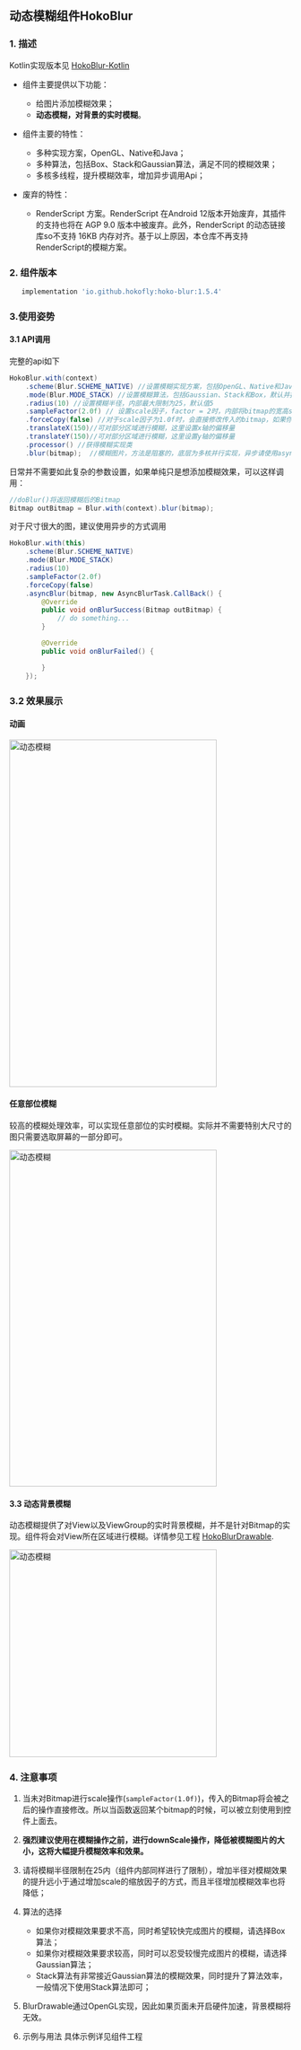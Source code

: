## 动态模糊组件HokoBlur

### 1. 描述

Kotlin实现版本见 [HokoBlur-Kotlin](https://github.com/HokoFly/HokoBlur-Kotlin)

- 组件主要提供以下功能：

	- 给图片添加模糊效果；
	- **动态模糊，对背景的实时模糊**。

- 组件主要的特性：
	- 多种实现方案，OpenGL、Native和Java；
	- 多种算法，包括Box、Stack和Gaussian算法，满足不同的模糊效果；
	- 多核多线程，提升模糊效率，增加异步调用Api；
- 废弃的特性：
    - RenderScript 方案。RenderScript 在Android 12版本开始废弃，其插件的支持也将在 AGP 9.0 版本中被废弃。此外，RenderScript 的动态链接库so不支持 16KB 内存对齐。基于以上原因，本仓库不再支持 RenderScript的模糊方案。
	
### 2. 组件版本

```groovy
   implementation 'io.github.hokofly:hoko-blur:1.5.4'
```

### 3.使用姿势

#### 3.1 API调用

完整的api如下

```java
HokoBlur.with(context)
    .scheme(Blur.SCHEME_NATIVE) //设置模糊实现方案，包括OpenGL、Native和Java实现，默认为Native方案
    .mode(Blur.MODE_STACK) //设置模糊算法，包括Gaussian、Stack和Box，默认并推荐选择Stack算法
    .radius(10) //设置模糊半径，内部最大限制为25，默认值5
    .sampleFactor(2.0f) // 设置scale因子，factor = 2时，内部将bitmap的宽高scale为原来的 1/2，默认值5
    .forceCopy(false) //对于scale因子为1.0f时，会直接修改传入的bitmap，如果你不希望修改原bitmap，设置forceCopy为true即可，默认值false
    .translateX(150)//可对部分区域进行模糊，这里设置x轴的偏移量
    .translateY(150)//可对部分区域进行模糊，这里设置y轴的偏移量
    .processor() //获得模糊实现类
    .blur(bitmap);	//模糊图片，方法是阻塞的，底层为多核并行实现，异步请使用asyncBlur

```
日常并不需要如此复杂的参数设置，如果单纯只是想添加模糊效果，可以这样调用：

```java
//doBlur()将返回模糊后的Bitmap
Bitmap outBitmap = Blur.with(context).blur(bitmap);

```

对于尺寸很大的图，建议使用异步的方式调用


```java
HokoBlur.with(this)
    .scheme(Blur.SCHEME_NATIVE)
    .mode(Blur.MODE_STACK)
    .radius(10)
    .sampleFactor(2.0f)
    .forceCopy(false)
    .asyncBlur(bitmap, new AsyncBlurTask.CallBack() {
        @Override
        public void onBlurSuccess(Bitmap outBitmap) {
        	// do something...
        }

        @Override
        public void onBlurFailed() {

        }
    });

```

### 3.2 效果展示

#### 动画

<img src="graphic/animation_blur_progress.gif" width = "370" height = "619" alt="动态模糊" />

#### 任意部位模糊

较高的模糊处理效率，可以实现任意部位的实时模糊。实际并不需要特别大尺寸的图只需要选取屏幕的一部分即可。

<img src="graphic/dynamic_blur.gif" width = "370" height = "600" alt="动态模糊" />

#### 3.3 动态背景模糊
动态模糊提供了对View以及ViewGroup的实时背景模糊，并不是针对Bitmap的实现。组件将会对View所在区域进行模糊。详情参见工程 [HokoBlurDrawable](https://github.com/HokoFly/HokoBlurDrawable).

<img src="graphic/blur_drawable.gif" width = "370" alt="动态模糊" />


### 4. 注意事项


1. 当未对Bitmap进行scale操作(```sampleFactor(1.0f)```)，传入的Bitmap将会被之后的操作直接修改。所以当函数返回某个bitmap的时候，可以被立刻使用到控件上面去。

2. **强烈建议使用在模糊操作之前，进行downScale操作，降低被模糊图片的大小，这将大幅提升模糊效率和效果。**

3. 请将模糊半径限制在25内（组件内部同样进行了限制），增加半径对模糊效果的提升远小于通过增加scale的缩放因子的方式，而且半径增加模糊效率也将降低；

4. 算法的选择
	- 如果你对模糊效果要求不高，同时希望较快完成图片的模糊，请选择Box算法；
	- 如果你对模糊效果要求较高，同时可以忍受较慢完成图片的模糊，请选择Gaussian算法；
	- Stack算法有非常接近Gaussian算法的模糊效果，同时提升了算法效率，一般情况下使用Stack算法即可；
5. BlurDrawable通过OpenGL实现，因此如果页面未开启硬件加速，背景模糊将无效。

6. 示例与用法
具体示例详见组件工程


